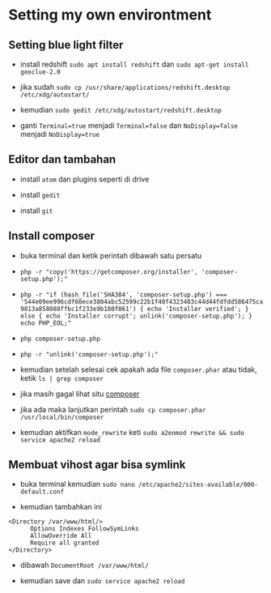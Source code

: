 # Setting my own environtment

## Setting blue light filter

- install redshift `sudo apt install redshift` dan `sudo apt-get install geoclue-2.0` 

- jika sudah `sudo cp /usr/share/applications/redshift.desktop /etc/xdg/autostart/`

- kemudian `sudo gedit /etc/xdg/autostart/redshift.desktop`

- ganti `Terminal=true` menjadi `Terminal=false` dan `NoDisplay=false` menjadi `NoDisplay=true`

## Editor dan tambahan

- install `atom` dan plugins seperti di drive

- install `gedit`

- install `git`

## Install composer

- buka terminal dan ketik perintah dibawah satu persatu

- `php -r "copy('https://getcomposer.org/installer', 'composer-setup.php');"`

- `php -r "if (hash_file('SHA384', 'composer-setup.php') === '544e09ee996cdf60ece3804abc52599c22b1f40f4323403c44d44fdfdd586475ca9813a858088ffbc1f233e9b180f061') { echo 'Installer verified'; } else { echo 'Installer corrupt'; unlink('composer-setup.php'); } echo PHP_EOL;"`

- `php composer-setup.php`

- `php -r "unlink('composer-setup.php');"`

- kemudian setelah selesai cek apakah ada file `composer.phar` atau tidak, ketik `ls | grep composer`

- jika masih gagal lihat situ [composer](https://getcomposer.org/download/)

- jika ada maka lanjutkan perintah `sudo cp composer.phar /usr/local/bin/composer`

- kemudian aktifkan `mode_rewrite` keti `sudo a2enmod rewrite && sudo service apache2 reload`

## Membuat vihost agar bisa symlink

- buka terminal kemudian `sudo nano /etc/apache2/sites-available/000-default.conf`

- kemudian tambahkan ini

```
<Directory /var/www/html/>
      Options Indexes FollowSymLinks
      AllowOverride All
      Require all granted
</Directory>
```
- dibawah `DocumentRoot /var/www/html/`

- kemudian save dan `sudo service apache2 reload`

